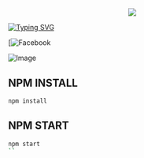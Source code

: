## <h3 align="center">

  <p align="center"><img src="https://img.shields.io/badge/WELCOME%20TO -ARYAN PROJECT BOT-green?colorA=%23ff0000&colorB=%23017e40&style=flat-square">  

</h3>

[![Typing SVG](https://readme-typing-svg.herokuapp.com?font=Neuton&font-weight=bold&size=20&color=FFFF00&background=FF0000&center=true&vCenter=true&width=400&height=60&lines=HELLO+FRIENDS+I'M+MR+LEGEND+ARYAN+😈+🤞;ARYAN+PROJECT+BOT;ARYAN+FCA+BOT;THANKYOU+FOR+USING+ARYAN+PROJECT&border=20px+solid+000000&speed=100)](https://git.io/typing-svg)

[![Facebook](https://www.facebook.com/100095349618966/posts/454495094405474/?substory_index=1105638057649846&app=fbl)

![Image](https://i.imgur.com/0aARWU3.jpeg)


## NPM INSTALL 
```bash
npm install
```
## NPM START
```bash
npm start
``
